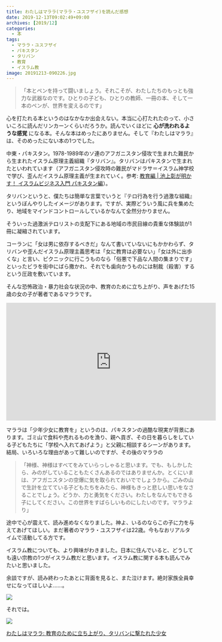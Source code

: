 ```yaml
---
title: わたしはマララ(マララ・ユスフザイ)を読んだ感想
date: 2019-12-13T09:02:49+09:00
archives: [2019/12]
categories:
  - 本
tags:
  - マララ・ユスフザイ
  - パキスタン
  - タリバン
  - 教育
  - イスラム教
image: 20191213-090226.jpg
---
```


>「本とペンを持って闘いましょう。それこそが、わたしたちのもっとも強力な武器なのです。ひとりの子ども、ひとりの教師、一冊の本、そして一本のペンが、世界を変えるのです」

心を打たれる本というのはなかなか出会えない。本当に心打たれたのって、小さいころに読んだリンカーンくらいだろうか。読んでいくほどに **心が洗われるような感覚** になる本。そんな本はめったにありません。そして『わたしはマララ』は、そのめったにない本の1つでした。

中東・パキスタン。1978-1989年のソ連のアフガニスタン侵攻で生まれた難民から生まれたイスラム原理主義組織『タリバン』。タリバンはパキスタンで生まれたといわれています（アフガニスタン侵攻時の難民がマドラサ＝イスラム神学校で学び、歪んだイスラム原理主義が生まれていく。参考: [教育編 | 池上彰が明かす！ イスラムビジネス入門 パキスタン編](https://www.jica.go.jp/aboutoda/2014_Pakistan_Bangladesh/pakistan_vol4/)）。

タリバンというと、僕たちは簡単な言葉でいうと『テロ行為を行う過激な組織』というぼんやりしたイメージがあります。ですが、実際どういう風に兵を集めたり、地域をマインドコントロールしているかなんて全然分かりません。

そういった過激派テロリストの支配下にある地域の市民目線の貴重な体験談が1冊に凝縮されています。

コーランに「女は男に依存するべきだ」なんて書いていないにもかかわらず、タリバンや歪んだイスラム原理主義思考は「女に教育は必要ない」「女は外に出歩くな」と言い、ピクニックに行こうものなら「俗悪で下品な人間の集まりです」といったビラを街中にばら撒かれ、それでも歯向かうものには制裁（殺害）するという圧政を敷いています。

そんな恐怖政治・暴力社会な状況の中、教育のために立ち上がり、声をあげた15歳の女の子が著者であるマララです。

<iframe width="560" height="315" src="https://www.youtube.com/embed/v7V-UboT_IE" frameborder="0" allow="accelerometer; autoplay; encrypted-media; gyroscope; picture-in-picture" allowfullscreen></iframe>

マララは「少年少女に教育を」というのは、パキスタンの過酷な現実が背景にあります。ゴミ山で食料や売れるものを漁り、親へ貢ぎ、その日を暮らしをしている子どもたちに「学校へ入れてあげよう」と父親に相談するシーンがあります。結局、いろいろな理由があって難しいのですが、その後のマララの

>「神様、神様はすべてをみていらっしゃると思います。でも、もしかしたら、みのがしていることもたくさんあるのではありませんか。とくにいまは、アフガニスタンの空爆に気を取られておいででしょうから。ごみの山で生計を立てている子どもたちをみたら、神様もきっと悲しい思いをなさることでしょう。どうか、力と勇気をください。わたしをなんでもできる子にしてください。この世界をすばらしいものにしたいのです。マララより」

途中で心が震えて、読み進めなくなりました。神よ、いるのならこの子に力を与えてあげてほしい。まだ著者のマララ・ユスフザイは22歳。今もなおリアルタイムで活動してる方です。

イスラム教についても、より興味がわきました。日本に住んでいると、どうしても遠い宗教の1つがイスラム教だと思います。イスラム教に関する本も読んでみたいと思いました。

余談ですが、読み終わったあとに背面を見ると、また泣けます。絶対家族全員幸せになってほしいよ……。

![](/images/20191213-090322.jpg)

それでは。

<div class="amazfy">
<a href="https://www.amazon.co.jp/dp/4054058469?tag=t4traw-22">
<img src="https://ws-fe.amazon-adsystem.com/widgets/q?_encoding=UTF8&ASIN=4054058469&Format=_SL250_&ID=AsinImage&MarketPlace=JP&ServiceVersion=20070822&WS=1&tag=t4traw-22&language=ja_JP">
<p>わたしはマララ: 教育のために立ち上がり、タリバンに撃たれた少女</p>
</a>
</div>